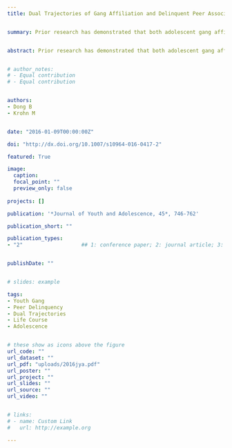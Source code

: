 ```yaml
---
title: Dual Trajectories of Gang Affiliation and Delinquent Peer Association During Adolescence--An Examination of Long-Term Offending Outcomes


summary: Prior research has demonstrated that both adolescent gang affiliation and perceived delinquent peer association are important predictors of individual offending. A crucial question is whether and how youth gang affiliation contributes to a spectrum of criminal acts above and beyond the influence of associating with delinquent peers.


abstract: Prior research has demonstrated that both adolescent gang affiliation and perceived delinquent peer association are important predictors of individual offending. A crucial question is whether and how youth gang affiliation contributes to a spectrum of criminal acts above and beyond the influence of associating with delinquent peers. Using 14 waves of data from the Rochester Youth Developmental Study, an ongoing longitudinal panel study aimed at understanding the causes and consequences of delinquency and drug use in an urban sample of adolescents, the current study employs a relatively new modeling technique—dual trajectory analysis—to illustrate the dynamic relationship between these two measures among 666 male youth. The results suggest that the two measures, while overlapping, may constitute distinct concepts that operate in different ways. The most convincing evidence of gang effects, above and beyond the influence of perceived peer delinquency, is for violent behavior and by extension police arrest. Our findings contribute to developmental research and provide information that informs future gang control efforts.


# author_notes:
# - Equal contribution
# - Equal contribution


authors:
- Dong B
- Krohn M


date: "2016-01-09T00:00:00Z"

doi: "http://dx.doi.org/10.1007/s10964-016-0417-2"

featured: True

image:
  caption: 
  focal_point: ""
  preview_only: false
  
projects: []

publication: '*Journal of Youth and Adolescence, 45*, 746-762'

publication_short: ""

publication_types:
- "2"                   ## 1: conference paper; 2: journal article; 3: preprint; 4: reprot ... 


publishDate: ""


# slides: example

tags:
- Youth Gang
- Peer Delinquency
- Dual Trajectories
- Life Course
- Adolescence


# these show as icons above the figure
url_code: ""
url_dataset: ""
url_pdf: "uploads/2016jya.pdf"
url_poster: ""
url_project: ""
url_slides: ""
url_source: ""
url_video: ""


# links:
# - name: Custom Link
#   url: http://example.org

---
```



